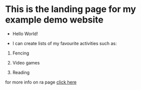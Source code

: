 # This is the landing page for my example demo website
- Hello World!

- I can create lists of my favourite activities such as: 

1. Fencing

2. Video games

3. Reading 

for more info on ra page [click here](https://uwaterloo.ca/psychology/current-undergraduate-students/experience-opportunities/research-experience/advertisements-research-assistant-positions-psychology)
 